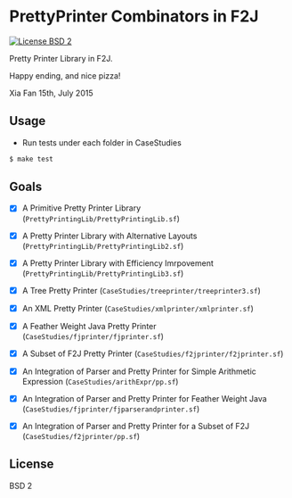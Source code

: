# PrettyPrinter Combinators in F2J

[![License BSD 2][badge-license]](LICENSE)

Pretty Printer Library in F2J.

Happy ending, and nice pizza!

Xia Fan
15th, July 2015


## Usage


* Run tests under each folder in CaseStudies

```bash
$ make test
```

## Goals

* [x] A Primitive Pretty Printer Library  (`PrettyPrintingLib/PrettyPrintingLib.sf`)

* [x] A Pretty Printer Library with Alternative Layouts  (`PrettyPrintingLib/PrettyPrintingLib2.sf`)

* [x] A Pretty Printer Library with Efficiency Imrpovement  (`PrettyPrintingLib/PrettyPrintingLib3.sf`) 
 
* [x] A Tree Pretty Printer (`CaseStudies/treeprinter/treeprinter3.sf`)

* [x] An XML Pretty Printer (`CaseStudies/xmlprinter/xmlprinter.sf`)

* [x] A Feather Weight Java Pretty Printer (`CaseStudies/fjprinter/fjprinter.sf`) 

* [x] A Subset of F2J Pretty Printer (`CaseStudies/f2jprinter/f2jprinter.sf`) 

* [x] An Integration of Parser and Pretty Printer for Simple Arithmetic Expression (`CaseStudies/arithExpr/pp.sf`)

* [x] An Integration of Parser and Pretty Printer for Feather Weight Java (`CaseStudies/fjprinter/fjparserandprinter.sf`)

* [x] An Integration of Parser and Pretty Printer for a Subset of F2J (`CaseStudies/f2jprinter/pp.sf`)



## License

BSD 2

[badge-license]: https://img.shields.io/badge/license-BSD_2-green.svg



